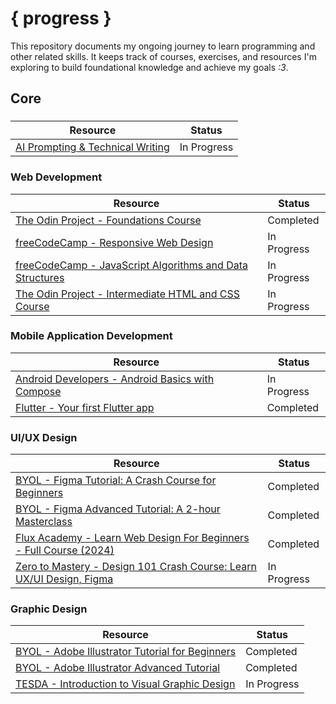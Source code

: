 # { progress }

This repository documents my ongoing journey to learn programming and other related skills. It keeps track of courses, exercises, and resources I'm exploring to build foundational knowledge and achieve my goals _:3_.

## Core

###

| Resource | Status |
| -------- | ------ |
| [AI Prompting & Technical Writing](https://education.github.com/experiences/ai_prompt_tech_writing) | In Progress |

### Web Development

| Resource                                                                                                                                            | Status                 |
| --------------------------------------------------------------------------------------------------------------------------------------------------- | ---------------------- |
| [The Odin Project - Foundations Course](https://www.theodinproject.com/paths/foundations/courses/foundations)                                       | Completed |
| [freeCodeCamp - Responsive Web Design](https://www.freecodecamp.org/learn/2022/responsive-web-design/)                                              | In Progress            |
| [freeCodeCamp - JavaScript Algorithms and Data Structures](https://www.freecodecamp.org/learn/javascript-algorithms-and-data-structures-v8/)        | In Progress            |
| [The Odin Project - Intermediate HTML and CSS Course](https://www.theodinproject.com/paths/full-stack-javascript/courses/intermediate-html-and-css) | In Progress            |

### Mobile Application Development

| Resource                                                                                           | Status      |
| -------------------------------------------------------------------------------------------------- | ----------- |
| [Android Developers - Android Basics with Compose](https://developer.android.com/courses/android-basics-compose/course) | In Progress |
| [Flutter - Your first Flutter app](https://codelabs.developers.google.com/codelabs/flutter-codelab-first#0) | Completed |

### UI/UX Design

| Resource | Status |
| -------- | ------ |
| [BYOL - Figma Tutorial: A Crash Course for Beginners](https://www.youtube.com/watch?v=IOVFRMuPeVQ) | Completed |
| [BYOL - Figma Advanced Tutorial: A 2-hour Masterclass](https://www.youtube.com/watch?v=31wzhvz0vsw) | Completed |
| [Flux Academy - Learn Web Design For Beginners - Full Course (2024)](https://www.youtube.com/watch?v=j6Ule7GXaRs) | Completed |
| [Zero to Mastery - Design 101 Crash Course: Learn UX/UI Design, Figma](https://www.youtube.com/watch?v=cKZEgtQUxlU) | In Progress |

### Graphic Design

| Resource | Status |
| -------- | ------ |
| [BYOL - Adobe Illustrator Tutorial for Beginners](https://www.youtube.com/watch?v=r9gaPGQ1EG0) | Completed |
| [BYOL - Adobe Illustrator Advanced Tutorial](https://www.youtube.com/watch?v=dPNVcAobL4M) | Completed |
| [TESDA - Introduction to Visual Graphic Design](https://e-tesda.gov.ph/course/view.php?id=3365) | In Progress |
